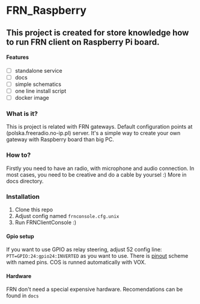 # FRN_Raspberry

## This project is created for store knowledge how to run FRN client on Raspberry Pi board.

#### Features

- [ ] standalone service
- [ ] docs 
- [ ] simple schematics
- [ ] one line install script
- [ ] docker image

### What is it?
This is project is related with FRN gateways. Default configuration points at (polska.freeradio.no-ip.pl) server. 
It's a simple way to create your own gateway with Raspberry board than big PC.

### How to? 
Firstly you need to have an radio, with microphone and audio connection. In most cases, you need to be creative and do a cable by yoursel :) 
More in docs directory.

### Installation
1. Clone this repo
2. Adjust config named `frnconsole.cfg.unix`
3. Run FRNClientConsole :)

#### Gpio setup
If you want to use GPIO as relay steering, adjust 52 config line: `PTT=GPIO:24:gpio24:INVERTED` as you want to use. There is [pinout](https://pinout.xyz/) scheme with named pins.
COS is runned automatically with VOX.

#### Hardware
FRN don't need a special expensive hardware.
Recomendations can be found in `docs`
